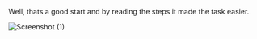 Well, thats a good start and by reading the steps it made the task easier.

![Screenshot (1)](https://user-images.githubusercontent.com/73906485/98390906-fc3f3880-207b-11eb-90b6-562c210596ba.png)
